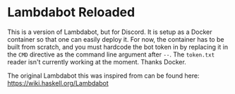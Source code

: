 # Lambdabot Reloaded

This is a version of Lambdabot, but for Discord. It is setup as a Docker container so that one can easily deploy it. For now, the container has to be built from scratch, and you must hardcode the bot token in by replacing it in the `CMD` directive as the command line argument after `--`. The `token.txt` reader isn't currently working at the moment. Thanks Docker.

The original Lambdabot this was inspired from can be found here: https://wiki.haskell.org/Lambdabot
